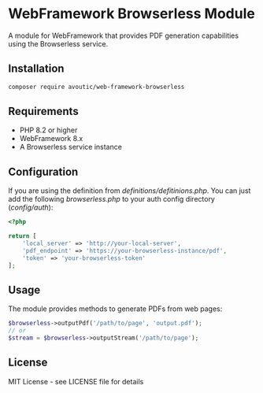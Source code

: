 # WebFramework Browserless Module

A module for WebFramework that provides PDF generation capabilities using the Browserless service.

## Installation

```bash
composer require avoutic/web-framework-browserless
```

## Requirements

- PHP 8.2 or higher
- WebFramework 8.x
- A Browserless service instance

## Configuration

If you are using the definition from _definitions/defitinions.php_. You can just add the following _browserless.php_ to your auth config directory (_config/auth_):

```php
<?php

return [
    'local_server' => 'http://your-local-server',
    'pdf_endpoint' => 'https://your-browserless-instance/pdf',
    'token' => 'your-browserless-token'
];
```

## Usage

The module provides methods to generate PDFs from web pages:

```php
$browserless->outputPdf('/path/to/page', 'output.pdf');
// or
$stream = $browserless->outputStream('/path/to/page');
```

## License

MIT License - see LICENSE file for details 
